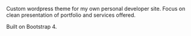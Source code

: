 Custom wordpress theme for my own personal developer site. Focus on clean presentation of portfolio and services offered.

Built on Bootstrap 4.
